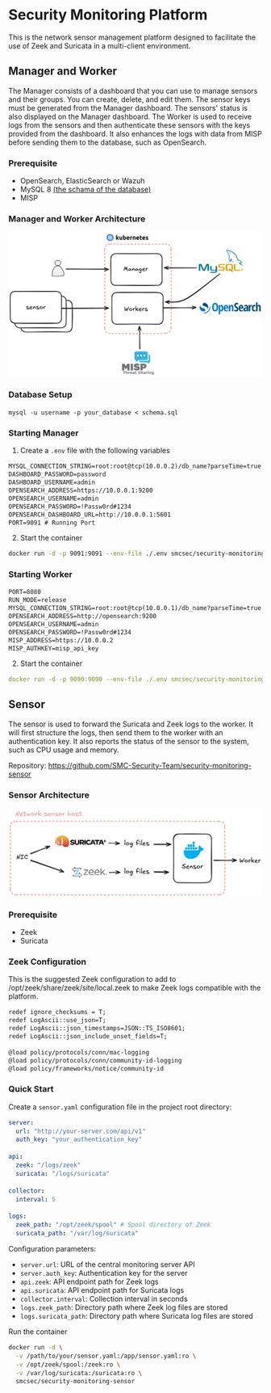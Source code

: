 # Security Monitoring Platform
This is the network sensor management platform designed to facilitate the use of Zeek and Suricata in a multi-client environment.

## Manager and Worker
The Manager consists of a dashboard that you can use to manage sensors and their groups. You can create, delete, and edit them. The sensor keys must be generated from the Manager dashboard. The sensors' status is also displayed on the Manager dashboard.
The Worker is used to receive logs from the sensors and then authenticate these sensors with the keys provided from the dashboard. It also enhances the logs with data from MISP before sending them to the database, such as OpenSearch.

### Prerequisite
- OpenSearch, ElasticSearch or Wazuh
- MySQL 8 [(the schama of the database)](https://github.com/SMC-Security-Team/sec-monitoring-platform-installation/blob/main/schema.sql)
- MISP

### Manager and Worker Architecture
![manager_worker](https://github.com/SMC-Security-Team/sec-monitoring-platform-installation/blob/main/manager_worker.png)

### Database Setup
```
mysql -u username -p your_database < schema.sql
```

### Starting Manager
1. Create a `.env` file with the following variables
```env
MYSQL_CONNECTION_STRING=root:root@tcp(10.0.0.2)/db_name?parseTime=true
DASHBOARD_PASSWORD=password
DASHBOARD_USERNAME=admin
OPENSEARCH_ADDRESS=https://10.0.0.1:9200
OPENSEARCH_USERNAME=admin
OPENSEARCH_PASSWORD=!Passw0rd#1234
OPENSEARCH_DASHBOARD_URL=http://10.0.0.1:5601
PORT=9091 # Running Port
```

2. Start the container
```bash
docker run -d -p 9091:9091 --env-file ./.env smcsec/security-monitoring-manager
```

### Starting Worker

```env
PORT=8080
RUN_MODE=release
MYSQL_CONNECTION_STRING=root:root@tcp(10.0.0.1)/db_name?parseTime=true
OPENSEARCH_ADDRESS=http://opensearch:9200
OPENSEARCH_USERNAME=admin
OPENSEARCH_PASSWORD=!Passw0rd#1234
MISP_ADDRESS=https://10.0.0.2
MISP_AUTHKEY=misp_api_key
```

2. Start the container
```yaml
docker run -d -p 9090:9090 --env-file ./.env smcsec/security-monitoring-worker
```

## Sensor

The sensor is used to forward the Suricata and Zeek logs to the worker. It will first structure the logs, then send them to the worker with an authentication key. It also reports the status of the sensor to the system, such as CPU usage and memory. 

Repository: https://github.com/SMC-Security-Team/security-monitoring-sensor

### Sensor Architecture
![sensor](https://github.com/SMC-Security-Team/sec-monitoring-platform-installation/blob/main/sensor.png)

### Prerequisite
- Zeek
- Suricata

### Zeek Configuration
This is the suggested Zeek configuration to add to /opt/zeek/share/zeek/site/local.zeek to make Zeek logs compatible with the platform.

```
redef ignore_checksums = T;
redef LogAscii::use_json=T;
redef LogAscii::json_timestamps=JSON::TS_ISO8601;
redef LogAscii::json_include_unset_fields=T;

@load policy/protocols/conn/mac-logging
@load policy/protocols/conn/community-id-logging
@load policy/frameworks/notice/community-id
```


### Quick Start
Create a `sensor.yaml` configuration file in the project root directory:

```yaml
server:
  url: "http://your-server.com/api/v1"
  auth_key: "your_authentication_key"

api:
  zeek: "/logs/zeek"
  suricata: "/logs/suricata"

collector:
  interval: 5

logs:
  zeek_path: "/opt/zeek/spool" # Spool directory of Zeek
  suricata_path: "/var/log/suricata"
```

Configuration parameters:

- `server.url`: URL of the central monitoring server API
- `server.auth_key`: Authentication key for the server
- `api.zeek`: API endpoint path for Zeek logs
- `api.suricata`: API endpoint path for Suricata logs
- `collector.interval`: Collection interval in seconds
- `logs.zeek_path`: Directory path where Zeek log files are stored
- `logs.suricata_path`: Directory path where Suricata log files are stored

Run the container
```bash
docker run -d \
  -v /path/to/your/sensor.yaml:/app/sensor.yaml:ro \
  -v /opt/zeek/spool:/zeek:ro \
  -v /var/log/suricata:/suricata:ro \
  smcsec/security-monitoring-sensor
```
